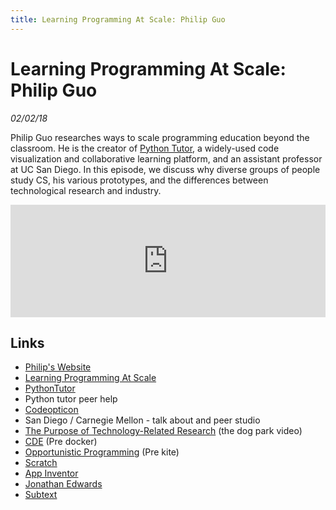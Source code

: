 ```yaml
---
title: Learning Programming At Scale: Philip Guo
---
```


# Learning Programming At Scale: Philip Guo

_02/02/18_

Philip Guo researches ways to scale programming education beyond the classroom. He is the creator of [Python Tutor](http://pythontutor.com/), a widely-used code visualization and collaborative learning platform, and an assistant professor at UC San Diego. In this episode, we discuss why diverse groups of people study CS, his various prototypes, and the differences between technological research and industry.

<iframe src="https://omny.fm/shows/future-of-coding/22-teaching-programming-at-scale-philip-guo/embed?style=artwork" width="100%" height="180" frameborder="0"></iframe>

## Links

* [Philip's Website](http://pgbovine.net/)
* [Learning Programming At Scale](https://cacm.acm.org/blogs/blog-cacm/219967-learning-programming-at-scale/fulltext)
* [PythonTutor](http://pythontutor.com/)
* Python tutor peer help 
* [Codeopticon](http://www.pgbovine.net/publications/Codeopticon-one-to-many-tutoring-interface_UIST-2015.pdf)
* San Diego / Carnegie Mellon - talk about and peer studio
* [The Purpose of Technology-Related Research](http://pgbovine.net/PG-Vlog-40-technology-research.htm) (the dog park video)
* [CDE](http://pgbovine.net/cde.html) (Pre docker)
* [Opportunistic Programming](http://hci.stanford.edu/research/opportunistic/) (Pre kite)
* [Scratch](https://scratch.mit.edu)
* [App Inventor](http://appinventor.mit.edu/explore/)
* [Jonathan Edwards](http://alarmingdevelopment.org/)
* [Subtext](http://www.subtext-lang.org/)


<script repoPath="stevekrouse/futureofcoding.org" type="text/javascript" src="/unbreakable-links/index.js"></script>
<script>
(function(i,s,o,g,r,a,m){i['GoogleAnalyticsObject']=r;i[r]=i[r]||function(){
(i[r].q=i[r].q||[]).push(arguments)},i[r].l=1*new Date();a=s.createElement(o),
m=s.getElementsByTagName(o)[0];a.async=1;a.src=g;m.parentNode.insertBefore(a,m)
})(window,document,'script','https://www.google-analytics.com/analytics.js','ga');
ga('create', 'UA-103157758-1', 'auto');
ga('send', 'pageview');
</script>
